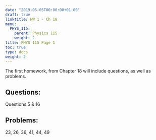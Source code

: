 ```yaml
---
date: "2019-05-05T00:00:00+01:00"
draft: true
linktitle: HW 1 - Ch 18
menu:
  PHYS_115:
    parent: Physics 115
    weight: 2
title: PHYS 115 Page 1
toc: true
type: docs
weight: 2
---
```


The first homework, from Chapter 18 will include questions, as well as problems. 

## Questions:
Questions 5 & 16

## Problems:
23, 26, 36, 41, 44, 49